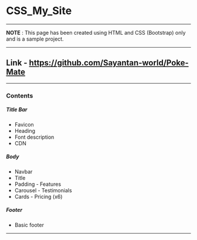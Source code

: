 # CSS_My_Site
---

**NOTE** :  This page has been created using HTML and CSS (Bootstrap) only and is a sample project.

---

Link - https://github.com/Sayantan-world/Poke-Mate
---
---
### Contents

##### Title Bar
  - Favicon 
  - Heading
  - Font description
  - CDN
  
##### Body
  - Navbar
  - Title
  - Padding - Features 
  - Carousel - Testimonials
  - Cards - Pricing (x6)

##### Footer
  - Basic footer
---
